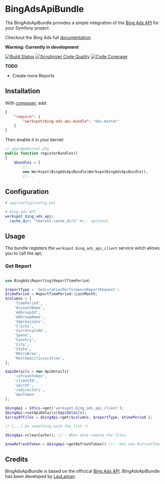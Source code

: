 BingAdsApiBundle
===============
The BingAdsApiBundle provides a simple integration of the [Bing Ads API][bingadsapi] for your Symfony project.

Checkout the Bing Ads full [documentation][bingDocumentation]


**Warning: Currently in development**

[![Build Status](https://travis-ci.org/Werkspot/BingAdsApiBundle.svg?branch=master)](https://travis-ci.org/Werkspot/BingAdsApiBundle)
[![Scrutinizer Code Quality](https://scrutinizer-ci.com/g/Werkspot/BingAdsApiBundle/badges/quality-score.png?b=master)](https://scrutinizer-ci.com/g/Werkspot/BingAdsApiBundle/?branch=master)
[![Code Coverage](https://scrutinizer-ci.com/g/Werkspot/BingAdsApiBundle/badges/coverage.png?b=master)](https://scrutinizer-ci.com/g/Werkspot/BingAdsApiBundle/?branch=master)

**TODO**
- Create more Reports


Installation
------------
With [composer](http://packagist.org), add:

```json
{
    "require": {
        "werkspot/bing-ads-api-bundle": "dev-master"
    }
}
```

Then enable it in your kernel:

```php
// app/AppKernel.php
public function registerBundles()
{
    $bundles = [
        //...
        new Werkspot\BingAdsApiBundle\WerkspotBingAdsApiBundle(),
        //...
```
Configuration
-------------
```yaml
# app/config/config.yml

# Bing ads API
werkspot_bing_ads_api:
  cache_dir: "%kernel.cache_dir%" #<-- optional
```

Usage
-----

The bundle registers the `werkspot.bing_ads_api_client` service witch allows you to call the api;

### Get Report

```php

use BingAds\Reporting\ReportTimePeriod;

$reportType = 'GeoLocationPerformanceReportRequest';
$timePeriod = ReportTimePeriod::LastMonth;
$columns = [
    'TimePeriod',
    'AccountName',
    'AdGroupId',
    'AdGroupName',
    'Impressions',
    'Clicks',
    'CurrencyCode',
    'Spend',
    'Country',
    'City',
    'State',
    'MetroArea',
    'MostSpecificLocation',
];

$apiDetails = new ApiDetails(
    'refreshToken',
    'clientId',
    'secret',
    'redirectUri',
    'devToken'
);
        
$bingApi = $this->get('werkspot.bing_ads_api_client');
$bingApi->setApiDetails($apiDetails);
$arrayOfFiles = $bingApi->get($columns, $reportType, $timePeriod );

/* [...] Do something with the list */

$bingApi->clearCache(); //-- When done remove the files

$newRefreshToken = $bingApi->getRefreshToken() //-- Get new RefreshToken
```


Credits
-------

BingAdsApiBundle is based on the officical [Bing Ads API][bingadsapi].
BingAdsApiBundle has been developed by [LauLaman][LauLaman].

[bingadsapi]: https://code.msdn.microsoft.com/Bing-Ads-API-Version-9-in-fb27761f
[bingDocumentation]: https://developers.bingads.microsoft.com/
[LauLaman]: https://github.com/LauLaman
